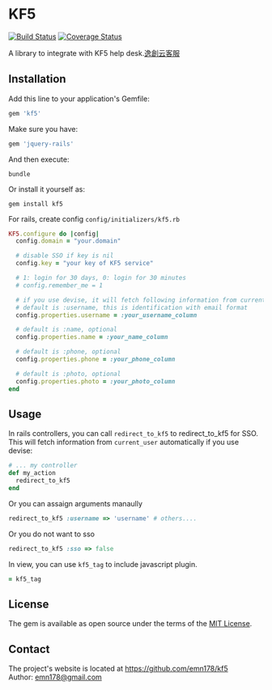 # KF5

[![Build Status](https://api.travis-ci.org/emn178/kf5.png)](https://travis-ci.org/emn178/kf5)
[![Coverage Status](https://coveralls.io/repos/emn178/kf5/badge.svg?branch=master)](https://coveralls.io/r/emn178/kf5?branch=master)

A library to integrate with KF5 help desk.[逸創云客服](http://www.kf5.com/)

## Installation

Add this line to your application's Gemfile:

```ruby
gem 'kf5'
```

Make sure you have:

```ruby
gem 'jquery-rails'
```

And then execute:

    bundle

Or install it yourself as:

    gem install kf5

For rails, create config `config/initializers/kf5.rb`
```ruby
KF5.configure do |config|
  config.domain = "your.domain"

  # disable SSO if key is nil
  config.key = "your key of KF5 service"

  # 1: login for 30 days, 0: login for 30 minutes
  # config.remember_me = 1

  # if you use devise, it will fetch following information from current_user if exsit
  # default is :username, this is identification with email format
  config.properties.username = :your_username_column

  # default is :name, optional
  config.properties.name = :your_name_column

  # default is :phone, optional
  config.properties.phone = :your_phone_column

  # default is :photo, optional
  config.properties.photo = :your_photo_column
end
```

## Usage

In rails controllers, you can call `redirect_to_kf5` to redirect_to_kf5 for SSO. This will fetch information from `current_user` automatically if you use devise:
```ruby
# ... my controller
def my_action
  redirect_to_kf5
end
```
Or you can assaign arguments manaully
```ruby
redirect_to_kf5 :username => 'username' # others....
```
Or you do not want to sso
```ruby
redirect_to_kf5 :sso => false
```

In view, you can use `kf5_tag` to include javascript plugin.
```ruby
= kf5_tag
```

## License

The gem is available as open source under the terms of the [MIT License](http://opensource.org/licenses/MIT).

## Contact
The project's website is located at https://github.com/emn178/kf5  
Author: emn178@gmail.com
